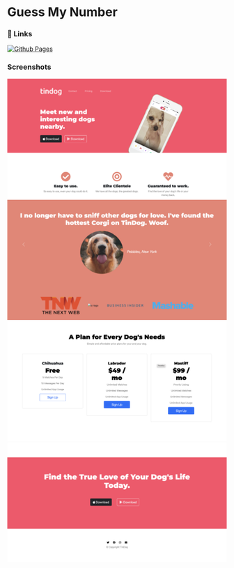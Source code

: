 # Guess My Number

### 🔗 Links
[![Github Pages](https://img.shields.io/badge/Github-Pages-green)](https://preetikaprakash.github.io/Guess-My-Number/)

### Screenshots
![Screenshot](https://github.com/PreetikaPrakash/Tindog/blob/ad346191b309ab7a6d9f8c9eb6d8435f969ed6ee9/Page%201.png)
![Screenshot](https://github.com/PreetikaPrakash/Tindog/blob/ad346191b309ab7a6d9f8c9e8b6d435f969ed6ee9/Page%202.png)
![Screenshot](https://github.com/PreetikaPrakash/Tindog/blob/ad346191b309ab7a6d9f8c9eb68d435f969ed6ee9/Page%203.png)
![Screenshot](https://github.com/PreetikaPrakash/Tindog/blob/ad346191b309ab7a6d9f8c98eb6d435f969ed6ee9/Page%204.png)
